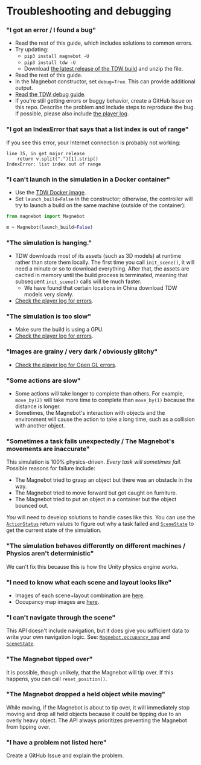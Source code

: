 # Troubleshooting and debugging

### "I got an error / I found a bug"

- Read the rest of this guide, which includes solutions to common errors.
- Try updating:
  - `pip3 install magnebot -U`
  - `pip3 install tdw -U`
  - Download [the latest release of the TDW build](https://github.com/threedworld-mit/tdw/releases/latest/) and unzip the file. 
- Read the rest of this guide.
- In the Magnebot constructor, set `debug=True`. This can provide additional output.
- [Read the TDW debug guide](https://github.com/threedworld-mit/tdw/blob/master/Documentation/misc_frontend/debug_tdw.md).
- If you're still getting errors or buggy behavior, create a GitHub Issue on this repo. Describe the problem and include steps to reproduce the bug. If possible, please also include [the player log](https://github.com/threedworld-mit/tdw/blob/master/Documentation/misc_frontend/debug_tdw.md).

### "I got an IndexError that says that a list index is out of range"

If you see this error, your Internet connection is probably not working:

```
line 35, in get_major_release
    return v.split(".")[1].strip()
IndexError: list index out of range
```

### "I can't launch in the simulation in a Docker container"

- Use the [TDW Docker image](https://github.com/threedworld-mit/tdw/blob/master/Documentation/Docker/docker.md).
- Set `launch_build=False` in the constructor; otherwise, the controller will try to launch a build on the same machine (outside of the container):

```python
from magnebot import Magnebot

m = Magnebot(launch_build=False)
```

### "The simulation is hanging."

- TDW downloads most of its assets (such as 3D models) at runtime rather than store them locally. The first time you call `init_scene()`, it will need a minute or so to download everything. After that, the assets are cached in memory until the build process is terminated, meaning that subsequent `init_scene()` calls will be much faster.
  - We have found that certain locations in China download TDW models very slowly.
- [Check the player log for errors](https://github.com/threedworld-mit/tdw/blob/master/Documentation/misc_frontend/debug_tdw.md).

### "The simulation is too slow"

- Make sure the build is using a GPU.
- [Check the player log for errors](https://github.com/threedworld-mit/tdw/blob/master/Documentation/misc_frontend/debug_tdw.md).

### "Images are grainy / very dark / obviously glitchy"

- [Check the player log for Open GL errors](https://github.com/threedworld-mit/tdw/blob/master/Documentation/misc_frontend/debug_tdw.md).

### "Some actions are slow"

- Some actions will take longer to complete than others. For example, `move_by(2)` will take more time to complete than `move_by(1)` because the distance is longer.
- Sometimes, the Magnebot's interaction with objects and the environment will cause the action to take a long time, such as a collision with another object.

### "Sometimes a task fails unexpectedly / The Magnebot's movements are inaccurate"

This simulation is 100% physics-driven. *Every task will sometimes fail.* Possible reasons for failure include:

- The Magnebot tried to grasp an object but there was an obstacle in the way.
- The Magnebot tried to move forward but got caught on furniture.
- The Magnebot tried to put an object in a container but the object bounced out.

*You* will need to develop solutions to handle cases like this. You can use the [`ActionStatus`](action_status.md) return values to figure out why a task failed and [`SceneState`](scene_state.md) to get the current state of the simulation.

### "The simulation behaves differently on different machines / Physics aren't deterministic"

We can't fix this because this is how the Unity physics engine works.

### "I need to know what each scene and layout looks like"

- Images of each scene+layout combination are [here](https://github.com/alters-mit/magnebot/tree/main/doc/images/floorplans).
- Occupancy map images are [here](https://github.com/alters-mit/magnebot/tree/main/doc/images/occupancy_maps).

### "I can't navigate through the scene"

This API doesn't include navigation, but it does give you sufficient data to write your own navigation logic. See: [`Magnebot.occupancy_map`](magnebot_controller.md) and [`SceneState`](scene_state.md).

### "The Magnebot tipped over"

It is possible, though unlikely, that the Magnebot will tip over. If this happens, you can call `reset_position()`.

### "The Magnebot dropped a held object while moving"

While moving, if the Magnebot is about to tip over, it will immediately stop moving and drop all held objects because it could be tipping due to an overly heavy object. The API always prioritizes preventing the Magnebot from tipping over.

### "I have a problem not listed here"

Create a GitHub Issue and explain the problem.